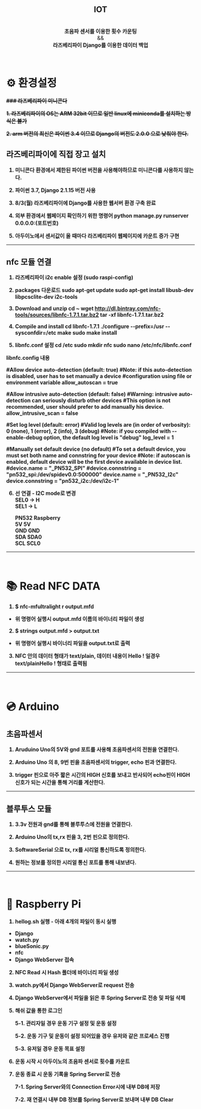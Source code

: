 <br />
<p align="center">

  <h2 align="center">IOT</h2>

  <p align="center">
    <br />
    <strong>초음파 센서를 이용한 횟수 카운팅</strong>
    <br />
    &&
    <br />
    <strong>라즈베리파이 Django를 이용한 데이터 백업<strong>
    </p>
</p>
<br>

# :gear: 환경설정

~~### 라즈베리파이 미니콘다~~

~~1. 라즈베리파이의 OS는 ARM 32bit 이므로 일반 linux에 miniconda를 설치하는 방식은 불가~~

~~2. arm 버전의 최신은 파이썬 3.4 이므로 Django의 버전도 2.0.0 으로 낮춰야 한다.~~

## 라즈베리파이에 직접 장고 설치

1. 미니콘다 환경에서 제한된 파이썬 버전을 사용해야하므로 미니콘다를 사용하지 않는다.

2. 파이썬 3.7, Django 2.1.15 버전 사용

3. 8/3(월) 라즈베리파이에 Django를 사용한 웹서버 환경 구축 완료

4. 외부 환경에서 웹페이지 확인하기 위한 명령어
   python manage.py runserver 0.0.0.0:(포트번호)

5. 아두이노에서 센서값이 올 때마다 라즈베리파이 웹페이지에 카운트 증가 구현

---

## nfc 모듈 연결

1. 라즈베리파이 i2c enable 설정 (sudo raspi-config)

2. packages 다운로드
   sudo apt-get update
   sudo apt-get install libusb-dev libpcsclite-dev i2c-tools

3. Download and unzip
   cd ~
   wget http://dl.bintray.com/nfc-tools/sources/libnfc-1.7.1.tar.bz2
   tar -xf libnfc-1.7.1.tar.bz2

4. Compile and install
   cd libnfc-1.7.1
   ./configure --prefix=/usr --sysconfdir=/etc
   make
   sudo make install

5. libnfc.conf 설정
   cd /etc
   sudo mkdir nfc
   sudo nano /etc/nfc/libnfc.conf

libnfc.config 내용

#Allow device auto-detection (default: true)
#Note: if this auto-detection is disabled, user has to set manually a device
#configuration using file or environment variable
allow_autoscan = true

#Allow intrusive auto-detection (default: false)
#Warning: intrusive auto-detection can seriously disturb other devices
#This option is not recommended, user should prefer to add manually his device.
allow_intrusive_scan = false

#Set log level (default: error)
#Valid log levels are (in order of verbosity): 0 (none), 1 (error), 2 (info), 3 (debug)
#Note: if you compiled with --enable-debug option, the default log level is "debug"
log_level = 1

#Manually set default device (no default)
#To set a default device, you must set both name and connstring for your device
#Note: if autoscan is enabled, default device will be the first device available in device list.
#device.name = "\_PN532_SPI"
#device.connstring = "pn532_spi:/dev/spidev0.0:500000"
device.name = "\_PN532_I2c"
device.connstring = "pn532_i2c:/dev/i2c-1"

6. 선 연결 - I2C mode로 변경  
   SEL0 -> H  
   SEL1 -> L

   PN532 Raspberry  
   5V 5V  
   GND GND  
   SDA SDA0  
   SCL SCL0

---

<br/>

# :books: Read NFC DATA

1. \$ nfc-mfultralight r output.mfd

- 위 명령어 실행시 output.mfd 이름의 바이너리 파일이 생성

2. \$ strings output.mfd > output.txt

- 위 명령어 실행시 바이너리 파일을 output.txt로 출력

3. NFC 안의 데이터 형태가 text/plain, 데이터 내용이 Hello ! 일경우
   text/plainHello ! 형태로 출력됨

---

<br/>

# :cd: Arduino

## 초음파센서

1.  Aruduino Uno의 5V와 gnd 포트를 사용해 초음파센서의 전원을 연결한다.

2.  Arduino Uno 의 8, 9번 핀을 초음파센서의 trigger, echo 핀과 연결한다.

3.  trigger 핀으로 아주 짧은 시간의 HIGH 신호를 보내고 반사되어 echo핀이 HIGH 신호가 되는 시간을 통해 거리를 계산한다.

---

## 블루투스 모듈

1.  3.3v 전원과 gnd를 통해 블루투스에 전원을 연결한다.

2.  Arduino Uno의 tx,rx 핀을 3, 2번 핀으로 정의한다.

3.  SoftwareSerial 으로 tx, rx를 시리얼 통신하도록 정의한다.

4.  원하는 정보를 정의한 시리얼 통신 포트를 통해 내보낸다.

---

<br>

# :dvd: Raspberry Pi

1. hellog.sh 실행 - 아래 4개의 파일이 동시 실행

- Django
- watch.py
- blueSonic.py
- nfc
- Django WebServer 접속

2. NFC Read 시 Hash 폴더에 바이너리 파일 생성

3. watch.py에서 Django WebServer로 request 전송

4. Django WebServer에서 파일을 읽은 후 Spring Server로 전송 및 파일 삭제

5. 해쉬 값을 통한 로그인

   5-1. 관리자일 경우 운동 기구 설정 및 운동 설정

   5-2. 운동 기구 및 운동이 설정 되어있을 경우 유저와 같은 프로세스 진행

   5-3. 유저일 경우 운동 목표 설정

6. 운동 시작 시 아두이노의 초음파 센서로 횟수를 카운트

7. 운동 종료 시 운동 기록을 Spring Server로 전송

   7-1. Spring Server와의 Connection Error시에 내부 DB에 저장

   7-2. 재 연결시 내부 DB 정보를 Spring Server로 보내며 내부 DB Clear
